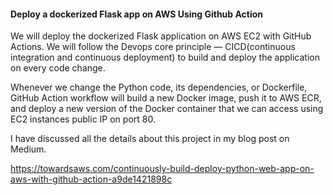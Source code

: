 #### Deploy a dockerized Flask app on AWS Using Github Action

We will deploy the dockerized Flask application on AWS EC2 with GitHub Actions. We will follow the Devops core principle — CICD(continuous integration and continuous deployment) to build and deploy the application on every code change.

Whenever we change the Python code, its dependencies, or Dockerfile, GitHub Action workflow will build a new Docker image, push it to AWS ECR, and deploy a new version of the Docker container that we can access using EC2 instances public IP on port 80.


I have discussed all the details about this project in my blog post on Medium.

https://towardsaws.com/continuously-build-deploy-python-web-app-on-aws-with-github-action-a9de1421898c


